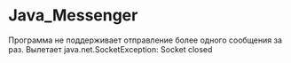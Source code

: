 # Java_Messenger

Программа не поддерживает отправление более одного сообщения за раз. Вылетает java.net.SocketException: Socket closed
